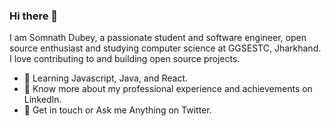 ### Hi there 👋

<!--
**somnath229/somnath229** is a ✨ _special_ ✨ repository because its `README.md` (this file) appears on your GitHub profile.

Here are some ideas to get you started:

- 🔭 I’m currently working on ...
- 🌱 I’m currently learning ...
- 👯 I’m looking to collaborate on ...
- 🤔 I’m looking for help with ...
- 💬 Ask me about ...
- 📫 How to reach me: ...
- 😄 Pronouns: ...
- ⚡ Fun fact: ...
-->
I am Somnath Dubey, a passionate student and software engineer, open source enthusiast and studying computer science at GGSESTC, Jharkhand. I love contributing to and building open source projects.

- 🌱 Learning Javascript, Java, and React.
- 🚀 Know more about my professional experience and achievements on LinkedIn.
- 💬 Get in touch or Ask me Anything on Twitter.

